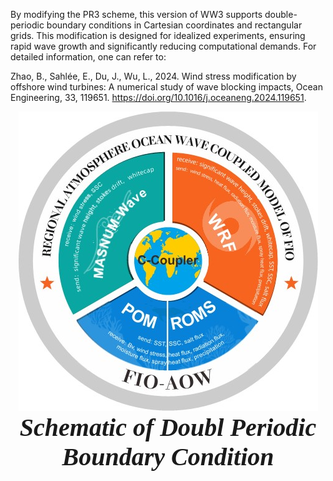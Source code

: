 By modifying the PR3 scheme, this version of WW3 supports double-periodic boundary conditions in Cartesian coordinates and rectangular grids. This modification is designed for idealized experiments, ensuring rapid wave growth and significantly reducing computational demands. For detailed information, one can refer to:

Zhao, B., Sahlée, E., Du, J., Wu, L., 2024. Wind stress modification by offshore wind turbines: A numerical study of wave blocking impacts, Ocean Engineering, 33, 119651. https://doi.org/10.1016/j.oceaneng.2024.119651.

<div align="center">
    <img src="https://github.com/Biao-Zhao/Biao-Zhao.github.io/blob/main/images/fio-aow.png" alt="FIO-AOW framework">
</div>
<div align="center" style="font-family: 'Microsoft YaHei'; font-size: 40px; font-weight: bold;">
    <em>Schematic of Doubl Periodic Boundary Condition </em>
</div>
<br><br>
